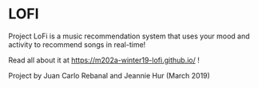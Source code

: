 # LOFI
Project LoFi is a music recommendation system that uses your mood and activity to recommend songs in real-time! 

Read all about it at https://m202a-winter19-lofi.github.io/ ! 

Project by Juan Carlo Rebanal and Jeannie Hur (March 2019)
